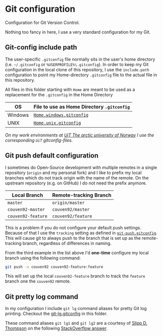 # Git configuration

Configuration for Git Version Control.

Nothing too fancy in here, I use a very standard configuration for my Git.

## Git-config include path

The user-specific `.gitconfig` file normally sits in the user's home directory (i.e. `~/.gitconfig` or `%USERPROFILE%\.gitconfig`). In order to keep my Git configuration in the local clone of this repository, I use the `include.path` configuration to point my Home-directory `.gitconfig` file to the actual file in this repository.

All files in this folder starting with `Home` are meant to be used as a replacement for the `.gitconfig` in the Home Directory

| OS | File to use as Home Directory `.gitconfig` |
| - | - |
| Windows | [`Home.windows.gitconfig`](Home.windows.gitconfig) |
| UNIX | [`Home.unix.gitconfig`](Home.windows.gitconfig) |

*On my work environments at [UiT The arctic university of Norway](https://uit.no/) I use the corresponding `UiT` gitconfig-files.*

## Git push default configuration

I sometimes do Open-Source development with multiple remotes in a single repository (`origin` and my personal fork) and I like to prefix my local branches which do not track origin with the name of the remote. On the upstream repository (e.g. on GitHub) I do not need the prefix anymore.

| Local Branch | Remote-tracking Branch |
| - | - |
| `master` | `origin/master` |
| `couven92-master` | `couven92/master` |
| `couven92-feature` | `couven92/feature` |

This is a problem if you do not configure your default push settings. Because of that I use the `tracking` setting as defined in [`git-push.gitconfig`](git-push.gitconfig). This will cause git to always push to the branch that is set up as the remote-tracking branch, regardless of differences in naming.

From the third example in the list above I'd **one-time** configure my local branch using the following command:

``` sh
git push -u couven92 couven92-feature:feature
```

This will set up the local `couven92-feature` branch to track the `feature` branch one the `couven92` remote.

## Git pretty log command

In my configuration I include `git lg` command aliases for pretty Git log printing. Checkout the [git-lg.gitconfig](git-lg.gitconfig) in this folder.

These command aliases `git lg1` and `git lg2` are a courtesy of [Slipp D. Thompson](https://stackoverflow.com/users/177525/slipp-d-thompson) on the following [StackOverflow answer](https://stackoverflow.com/a/9074343).
